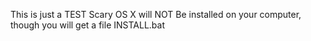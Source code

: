 This is just a TEST
Scary OS X will NOT Be installed on your computer, though you will get a file INSTALL.bat
